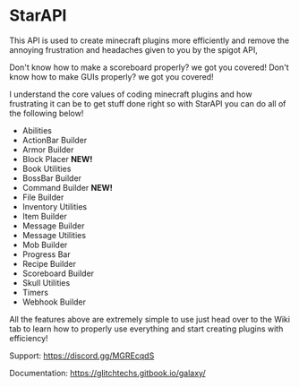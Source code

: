 # StarAPI

This API is used to create minecraft plugins more efficiently and remove the annoying frustration and headaches given to you by the spigot API,

Don't know how to make a scoreboard properly? we got you covered! 
Don't know how to make GUIs properly? we got you covered!

I understand the core values of coding minecraft plugins and how frustrating it can be to get stuff done right so with StarAPI you can do all of the following below!

* Abilities 
* ActionBar Builder
* Armor Builder
* Block Placer **NEW!**
* Book Utilities
* BossBar Builder
* Command Builder **NEW!**
* File Builder
* Inventory Utilities
* Item Builder
* Message Builder
* Message Utilities
* Mob Builder
* Progress Bar
* Recipe Builder
* Scoreboard Builder
* Skull Utilities
* Timers
* Webhook Builder 

All the features above are extremely simple to use just head over to the Wiki tab to learn how to properly use everything and start creating plugins with efficiency!

Support: https://discord.gg/MGREcqdS

Documentation: https://glitchtechs.gitbook.io/galaxy/
